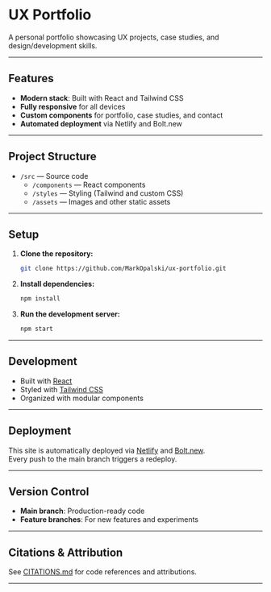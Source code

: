 # UX Portfolio

A personal portfolio showcasing UX projects, case studies, and design/development skills.

---

## Features

- **Modern stack**: Built with React and Tailwind CSS
- **Fully responsive** for all devices
- **Custom components** for portfolio, case studies, and contact
- **Automated deployment** via Netlify and Bolt.new

---

## Project Structure

- `/src` — Source code
  - `/components` — React components
  - `/styles` — Styling (Tailwind and custom CSS)
  - `/assets` — Images and other static assets

---

## Setup

1. **Clone the repository:**
   ```bash
   git clone https://github.com/MarkOpalski/ux-portfolio.git
   ```

2. **Install dependencies:**
   ```bash
   npm install
   ```

3. **Run the development server:**
   ```bash
   npm start
   ```

---

## Development

- Built with [React](https://react.dev/)
- Styled with [Tailwind CSS](https://tailwindcss.com/)
- Organized with modular components

---

## Deployment

This site is automatically deployed via [Netlify](https://netlify.com) and [Bolt.new](https://bolt.new).  
Every push to the main branch triggers a redeploy.

---

## Version Control

- **Main branch**: Production-ready code
- **Feature branches**: For new features and experiments

---

## Citations & Attribution

See [CITATIONS.md](CITATIONS.md) for code references and attributions.

---
